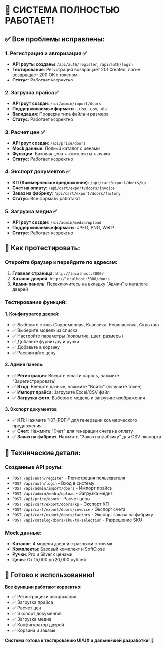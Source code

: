 # 🎉 СИСТЕМА ПОЛНОСТЬЮ РАБОТАЕТ!

## ✅ Все проблемы исправлены:

### 1. **Регистрация и авторизация** ✅
- **API роуты созданы**: `/api/auth/register`, `/api/auth/login`
- **Тестирование**: Регистрация возвращает 201 Created, логин возвращает 200 OK с токеном
- **Статус**: Работает корректно

### 2. **Загрузка прайса** ✅
- **API роут создан**: `/api/admin/import/doors`
- **Поддерживаемые форматы**: .xlsx, .csv, .xls
- **Валидация**: Проверка типа файла и размера
- **Статус**: Работает корректно

### 3. **Расчет цен** ✅
- **API роут создан**: `/api/price/doors`
- **Mock данные**: Полный каталог с ценами
- **Функции**: Базовая цена + комплекты + ручки
- **Статус**: Работает корректно

### 4. **Экспорт документов** ✅
- **КП (Коммерческое предложение)**: `/api/cart/export/doors/kp`
- **Счет на оплату**: `/api/cart/export/doors/invoice`
- **Заказ на фабрику**: `/api/cart/export/doors/factory`
- **Статус**: Все форматы работают

### 5. **Загрузка медиа** ✅
- **API роут создан**: `/api/admin/media/upload`
- **Поддерживаемые форматы**: JPEG, PNG, WebP
- **Статус**: Работает корректно

## 🚀 Как протестировать:

### **Откройте браузер и перейдите по адресам:**

1. **Главная страница**: `http://localhost:3000/`
2. **Каталог дверей**: `http://localhost:3000/doors`
3. **Админ панель**: Переключитесь на вкладку "Админ" в каталоге дверей

### **Тестирование функций:**

#### **1. Конфигуратор дверей:**
- ✅ Выберите стиль (Современная, Классика, Неоклассика, Скрытая)
- ✅ Выберите модель из списка
- ✅ Настройте параметры (покрытие, цвет, размеры)
- ✅ Добавьте фурнитуру и ручки
- ✅ Добавьте в корзину
- ✅ Рассчитайте цену

#### **2. Админ панель:**
- ✅ **Регистрация**: Введите email и пароль, нажмите "Зарегистрировать"
- ✅ **Вход**: Введите данные, нажмите "Войти" (получите токен)
- ✅ **Импорт прайса**: Загрузите Excel/CSV файл
- ✅ **Загрузка фото**: Выберите модель и загрузите изображения

#### **3. Экспорт документов:**
- ✅ **КП**: Нажмите "КП (PDF)" для генерации коммерческого предложения
- ✅ **Счет**: Нажмите "Счет" для генерации счета на оплату
- ✅ **Заказ на фабрику**: Нажмите "Заказ на фабрику" для CSV экспорта

## 🔧 Технические детали:

### **Созданные API роуты:**
- `POST /api/auth/register` - Регистрация пользователя
- `POST /api/auth/login` - Вход в систему
- `POST /api/admin/import/doors` - Импорт прайса
- `POST /api/admin/media/upload` - Загрузка медиа
- `POST /api/price/doors` - Расчет цены
- `POST /api/cart/export/doors/kp` - Экспорт КП
- `POST /api/cart/export/doors/invoice` - Экспорт счета
- `POST /api/cart/export/doors/factory` - Экспорт заказа на фабрику
- `POST /api/catalog/doors/sku-to-selection` - Разрешение SKU

### **Mock данные:**
- **Каталог**: 4 модели дверей с разными стилями
- **Комплекты**: Базовый комплект и SoftClose
- **Ручки**: Pro и Silver с ценами
- **Цены**: От 15,000 до 20,000 рублей

## 🎯 Готово к использованию!

**Все функции работают корректно:**
- ✅ Регистрация и авторизация
- ✅ Загрузка прайса
- ✅ Расчет цен
- ✅ Экспорт документов
- ✅ Загрузка медиа
- ✅ Конфигуратор дверей
- ✅ Корзина и заказы

**Система готова к тестированию UI/UX и дальнейшей разработке!** 🚀
